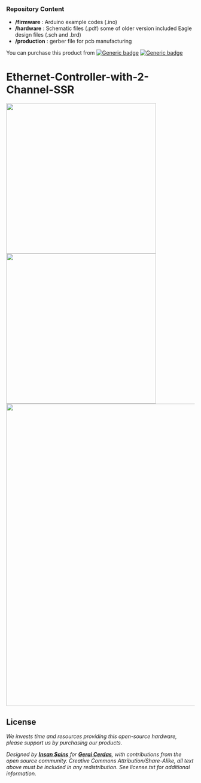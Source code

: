 
### Repository Content
* **/firmware** : Arduino example codes (.ino)
* **/hardware** : Schematic files (.pdf) some of older version included Eagle design files (.sch and .brd)
* **/production** : gerber file for pcb manufacturing

You can purchase this product from [![Generic badge](https://img.shields.io/badge/Indonesia-Tokopedia-<COLOR>.svg)]([https://www.tokopedia.com/geraicerdas/esp32-cam-programmer-ai-thinker-esp32-s-camera-5v-serial-converter-module-only](https://www.tokopedia.com/geraicerdas/ethernet-arduino-controller-2-channel-ssr-atmega328p-w5500-ds1307-rtc)) 
[![Generic badge](https://img.shields.io/badge/Worldwide-Tindie-red.svg)](https://www.geraicerdas.com)

# Ethernet-Controller-with-2-Channel-SSR

<p float="left">
<img src="https://images.tokopedia.net/img/cache/900/VqbcmM/2020/11/25/d28048e6-fbd7-4517-ae52-ddcfb7bb4533.jpg" width=400 /> 
<img src="https://images.tokopedia.net/img/cache/900/VqbcmM/2020/11/25/ad79a122-0eb2-40f3-8db7-7743b9f24c67.jpg" width=400 />
<img src="https://images.tokopedia.net/img/cache/900/VqbcmM/2020/11/25/f8b59e75-3343-4c23-9340-a9d1be2dd4cb.jpg" width=805 /> 
</p>




## License
*We invests time and resources providing this open-source hardware, please support us by purchasing our products.*

*Designed by **[Insan Sains](https://www.youtube.com/insansains)** for **[Gerai Cerdas](https://geraicerdas.com)**, with contributions from the open source community. Creative Commons Attribution/Share-Alike, all text above must be included in any redistribution. See license.txt for additional information.*
